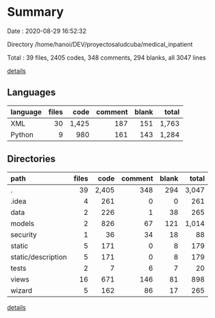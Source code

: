 # Summary

Date : 2020-08-29 16:52:32

Directory /home/hanoi/DEV/proyectosaludcuba/medical_inpatient

Total : 39 files,  2405 codes, 348 comments, 294 blanks, all 3047 lines

[details](details.md)

## Languages
| language | files | code | comment | blank | total |
| :--- | ---: | ---: | ---: | ---: | ---: |
| XML | 30 | 1,425 | 187 | 151 | 1,763 |
| Python | 9 | 980 | 161 | 143 | 1,284 |

## Directories
| path | files | code | comment | blank | total |
| :--- | ---: | ---: | ---: | ---: | ---: |
| . | 39 | 2,405 | 348 | 294 | 3,047 |
| .idea | 4 | 261 | 0 | 0 | 261 |
| data | 2 | 226 | 1 | 38 | 265 |
| models | 2 | 826 | 67 | 121 | 1,014 |
| security | 1 | 36 | 34 | 18 | 88 |
| static | 5 | 171 | 0 | 8 | 179 |
| static/description | 5 | 171 | 0 | 8 | 179 |
| tests | 2 | 7 | 6 | 7 | 20 |
| views | 16 | 671 | 146 | 81 | 898 |
| wizard | 5 | 162 | 86 | 17 | 265 |

[details](details.md)